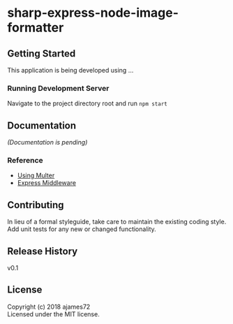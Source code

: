 # sharp-express-node-image-formatter

## Getting Started

This application is being developed using ...

### Running Development Server

Navigate to the project directory root and run `npm start`

## Documentation

_(Documentation is pending)_
### Reference
- [Using Multer](https://www.youtube.com/watch?v=9Qzmri1WaaE)
- [Express Middleware](https://expressjs.com/en/guide/using-middleware.html)

## Contributing
In lieu of a formal styleguide, take care to maintain the existing coding style. Add unit tests for any new or changed functionality.

## Release History
v0.1

## License
Copyright (c) 2018 ajames72  
Licensed under the MIT license.
